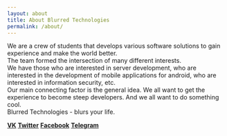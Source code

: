 ```yaml
---
layout: about
title: About Blurred Technologies
permalink: /about/
---
```


We are a crew of students that develops various software solutions to gain experience and make the world better.  
The team formed the intersection of many different interests.  
We have those who are interested in server development, who are interested in the development of mobile applications for android, who are interested in information security, etc.  
Our main connecting factor is the general idea. We all want to get the experience to become steep developers. And we all want to do something cool.  
Blurred Technologies - blurs your life.  
>  

[__VK__](https://vk.com/blurtech) [__Twitter__](https://twitter.com/blur_tech) [__Facebook__](https://facebook.com/blurredtechnologies) [__Telegram__](https://t.me/blurtech)  
